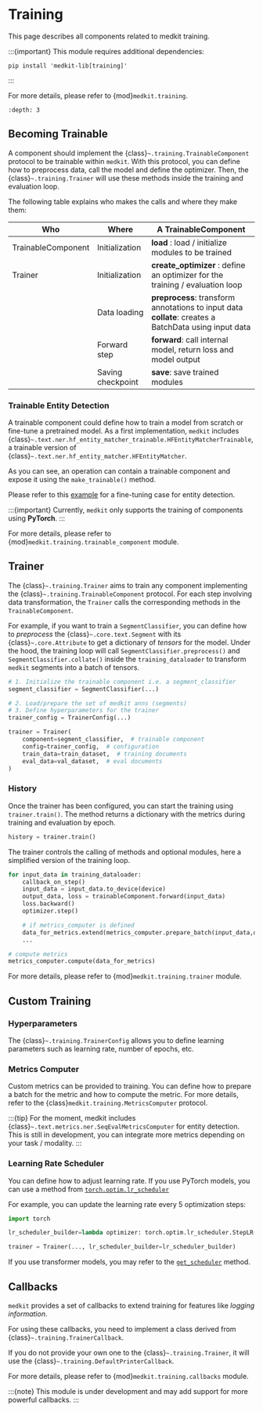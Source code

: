 # Training

This page describes all components related to medkit training.

:::{important}
This module requires additional dependencies:

```console
pip install 'medkit-lib[training]'
```
:::

For more details, please refer to {mod}`medkit.training`.

```{contents} Table of Contents
:depth: 3
```

## Becoming Trainable

A component should implement the {class}`~.training.TrainableComponent` protocol to be trainable within `medkit`.
With this protocol, you can define how to preprocess data, call the model and define the optimizer.
Then, the {class}`~.training.Trainer` will use these methods inside the training and evaluation loop.

The following table explains who makes the calls and where they make them:  

| Who                | Where             | A TrainableComponent                                                                                      |
|--------------------|-------------------|-----------------------------------------------------------------------------------------------------------|
| TrainableComponent | Initialization    | **load** : load / initialize modules to be trained                                                        |
| Trainer            | Initialization    | **create_optimizer** : define an optimizer for the training / evaluation loop                             |
|                    | Data loading      | **preprocess**: transform annotations to input data <br>**collate**: creates a BatchData using input data |
|                    | Forward step      | **forward**: call internal model, return loss and model output                                            |
|                    | Saving checkpoint | **save**: save trained modules                                                                            |

### Trainable Entity Detection

A trainable component could define how to train a model from scratch or fine-tune a pretrained model.
As a first implementation, `medkit` includes {class}`~.text.ner.hf_entity_matcher_trainable.HFEntityMatcherTrainable`,
a trainable version of {class}`~.text.ner.hf_entity_matcher.HFEntityMatcher`.

As you can see, an operation can contain a trainable component and expose it using the `make_trainable()` method. 

Please refer to this [example](../examples/finetuning_hf_model.md) for a fine-tuning case for entity detection.

:::{important}
Currently, `medkit` only supports the training of components using **PyTorch**.
:::

For more details, please refer to {mod}`medkit.training.trainable_component` module.

## Trainer

The {class}`~.training.Trainer` aims to train any component implementing the {class}`~.training.TrainableComponent` protocol.
For each step involving data transformation, the `Trainer` calls the corresponding methods in the `TrainableComponent`. 

For example, if you want to train a `SegmentClassifier`,
you can define how to _preprocess_ the {class}`~.core.text.Segment` with its {class}`~.core.Attribute`
to get a dictionary of _tensors_ for the model.
Under the hood, the training loop will call `SegmentClassifier.preprocess()` and `SegmentClassifier.collate()`
inside the  `training_dataloader` to transform `medkit` segments into a batch of tensors. 

```python
# 1. Initialize the trainable component i.e. a segment_classifier
segment_classifier = SegmentClassifier(...)

# 2. Load/prepare the set of medkit anns (segments)
# 3. Define hyperparameters for the trainer
trainer_config = TrainerConfig(...)

trainer = Trainer(
    component=segment_classifier,  # trainable component
    config=trainer_config,  # configuration
    train_data=train_dataset,  # training documents
    eval_data=val_dataset,  # eval documents
)
```

### History 

Once the trainer has been configured, you can start the training using `trainer.train()`.
The method returns a dictionary with the metrics during training and evaluation by epoch. 

```python
history = trainer.train()
```

The trainer controls the calling of methods and optional modules, here a simplified version of the training loop.

```python
for input_data in training_dataloader:
    callback_on_step()
    input_data = input_data.to_device(device)
    output_data, loss = trainableComponent.forward(input_data)
    loss.backward()
    optimizer.step()

    # if metrics_computer is defined
    data_for_metrics.extend(metrics_computer.prepare_batch(input_data,output_data))
    ... 

# compute metrics 
metrics_computer.compute(data_for_metrics)    
```

For more details, please refer to {mod}`medkit.training.trainer` module.

## Custom Training

### Hyperparameters

The {class}`~.training.TrainerConfig` allows you to define learning parameters
such as learning rate, number of epochs, etc.

### Metrics Computer

Custom metrics can be provided to training.
You can define how to prepare a batch for the metric and how to compute the metric.
For more details, refer to the {class}`medkit.training.MetricsComputer` protocol.

:::{tip}
For the moment, medkit includes {class}`~.text.metrics.ner.SeqEvalMetricsComputer` for entity detection.
This is still in development, you can integrate more metrics depending on your task / modality.
:::

### Learning Rate Scheduler

You can define how to adjust learning rate.
If you use PyTorch models, you can use a method from [`torch.optim.lr_scheduler`](https://pytorch.org/docs/stable/optim.html#how-to-adjust-learning-rate)

For example, you can update the learning rate every 5 optimization steps: 

```python
import torch

lr_scheduler_builder=lambda optimizer: torch.optim.lr_scheduler.StepLR(optimizer, step_size=5)

trainer = Trainer(..., lr_scheduler_builder=lr_scheduler_builder)
```

If you use transformer models, you may refer to the [`get_scheduler`](https://huggingface.co/docs/transformers/main_classes/optimizer_schedules#transformers.get_scheduler) method.

## Callbacks

`medkit` provides a set of callbacks to extend training for features like _logging information_.

For using these callbacks, you need to implement a class derived from {class}`~.training.TrainerCallback`.

If you do not provide your own one to the {class}`~.training.Trainer`,
it will use the {class}`~.training.DefaultPrinterCallback`.

For more details, please refer to {mod}`medkit.training.callbacks` module.

:::{note}
This module is under development and may add support for more powerful callbacks. 
:::
